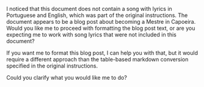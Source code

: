 I noticed that this document does not contain a song with lyrics in Portuguese and English, which was part of the original instructions. The document appears to be a blog post about becoming a Mestre in Capoeira. Would you like me to proceed with formatting the blog post text, or are you expecting me to work with song lyrics that were not included in this document?

If you want me to format this blog post, I can help you with that, but it would require a different approach than the table-based markdown conversion specified in the original instructions.

Could you clarify what you would like me to do?